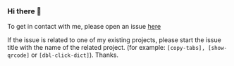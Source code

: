 ### Hi there 👋

To get in contact with me, please open an issue [here](https://github.com/igorlogius/igorlogius/issues/new/choose)

If the issue is related to one of my existing projects, please start the issue title with the name of the related project.
(for example:  `[copy-tabs], [show-qrcode]` or `[dbl-click-dict]`). Thanks.

<!--
**igorlogius/igorlogius** is a ✨ _special_ ✨ repository because its `README.md` (this file) appears on your GitHub profile.

Here are some ideas to get you started:

- 🔭 I’m currently working on ...
- 🌱 I’m currently learning ...
- 👯 I’m looking to collaborate on ...
- 🤔 I’m looking for help with ...
- 💬 Ask me about ...
- 📫 How to reach me: ...
- 😄 Pronouns: ...
- ⚡ Fun fact: ...
-->

